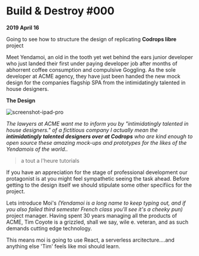 # Build & Destroy #000

**2019 April 16**

Going to see how to structure the design of replicating __Codrops libre__ project

Meet Yendamoi, an old in the tooth yet wet behind the ears junior developer who just landed their first under paying developer job after months of abhorrent coffee consumption and compulsive Goggling. As the sole developer at ACME agency, they have just been handed the new mock design for the companies flagship SPA from the intimidatingly talented in house designers. 

**The Design**

![screenshot-ipad-pro](/home/bitwhys/Documents/protfolio/lavar/screenshot-ipad-pro.png)

*The lawyers at ACME want me to inform you by "intimidatingly talented in house designers." of a fictitious company I actually mean the **intimidatingly talented designers over at Codrops** who are kind enough to open source these amazing mock-ups and prototypes for the likes of the Yendamois of the world..*

> a tout a l'heure tutorials

If you have an appreciation for the stage of professional development our protagonist is at you might feel sympathetic seeing the task ahead. Before getting to the design itself we should stipulate some other specifiics for the project.

Lets introduce Moi's *(Yendamoi is a long name to keep typing out, and if you also failed third semester French class you'll see it's a cheeky pun)* project manager. Having spent 30 years managing all the products of ACME, Tim Coyote is a grizzled, shall we say, wile e. veteran, and as such demands cutting edge technology.

This means moi is going to use React, a serverless arcitecture....and anything else 'Tim' feels like moi should learn.